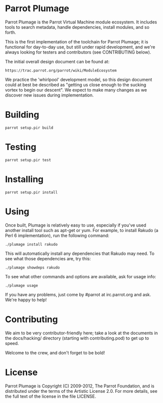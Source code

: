 # Parrot Plumage

Parrot Plumage is the Parrot Virtual Machine module ecosystem.  It includes
tools to search metadata, handle dependencies, install modules, and so forth.

This is the first implementation of the toolchain for Parrot Plumage;
it is functional for day-to-day use, but still under rapid development,
and we're always looking for testers and contributors (see CONTRIBUTING
below).

The initial overall design document can be found at:

    https://trac.parrot.org/parrot/wiki/ModuleEcosystem

We practice the 'whirlpool' development model, so this design document
could at best be described as "getting us close enough to the sucking
vortex to begin our descent".  We expect to make many changes as we
discover new issues during implementation.


# Building

    parrot setup.pir build
# Testing

    parrot setup.pir test

# Installing

    parrot setup.pir install

# Using

Once built, Plumage is relatively easy to use, especially if you've used
another install tool such as apt-get or yum.  For example, to install
Rakudo (a Perl 6 implementation), run the following command:

    ./plumage install rakudo

This will automatically install any dependencies that Rakudo may need.
To see what those dependencies are, try this:

    ./plumage showdeps rakudo

To see what other commands and options are available, ask for usage info:

    ./plumage usage

If you have any problems, just come by #parrot at irc.parrot.org and ask.
We're happy to help!


# Contributing

We aim to be very contributor-friendly here; take a look at the documents
in the docs/hacking/ directory (starting with contributing.pod) to get up
to speed.

Welcome to the crew, and don't forget to be bold!

# License

Parrot Plumage is Copyright (C) 2009-2012, The Parrot Foundation, and is
distributed under the terms of the Artistic License 2.0.  For more
details, see the full text of the license in the file LICENSE.

